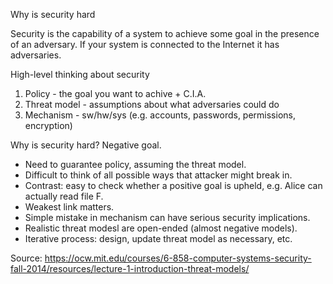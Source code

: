 Why is security hard

Security is the capability of a system to achieve some goal in the presence of
an adversary. If your system is connected to the Internet it has adversaries.

High-level thinking about security

1. Policy - the goal you want to achive + C.I.A.
2. Threat model - assumptions about what adversaries could do
3. Mechanism - sw/hw/sys (e.g. accounts, passwords, permissions, encryption)

Why is security hard? Negative goal.

- Need to guarantee policy, assuming the threat model.
- Difficult to think of all possible ways that attacker might break in.
- Contrast: easy to check whether a positive goal is upheld, e.g. Alice can actually read file F.
- Weakest link matters.
- Simple mistake in mechanism can have serious security implications.
- Realistic threat modesl are open-ended (almost negative models).
- Iterative process: design, update threat model as necessary, etc.

Source: https://ocw.mit.edu/courses/6-858-computer-systems-security-fall-2014/resources/lecture-1-introduction-threat-models/